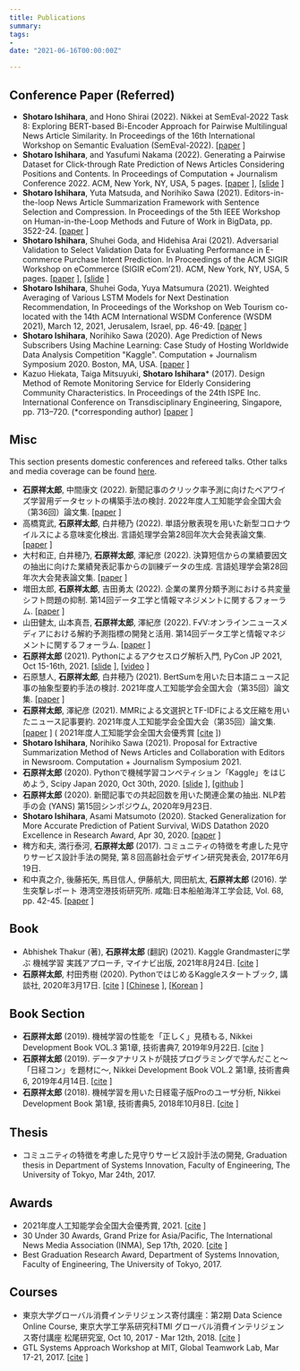 ```yaml
---
title: Publications
summary:
tags:
- 
date: "2021-06-16T00:00:00Z"

---
```


## Conference Paper (Referred)

- **Shotaro Ishihara**, and Hono Shirai (2022). Nikkei at SemEval-2022 Task 8: Exploring BERT-based Bi-Encoder Approach for Pairwise Multilingual News Article Similarity. In Proceedings of the 16th International Workshop on Semantic Evaluation (SemEval-2022). [[paper](https://aclanthology.org/2022.semeval-1.171/) ]
- **Shotaro Ishihara**, and Yasufumi Nakama (2022). Generating a Pairwise Dataset for Click-through Rate Prediction of News Articles Considering Positions and Contents. In Proceedings of Computation + Journalism Conference 2022. ACM, New York, NY, USA, 5 pages. [[paper](https://cj2022.brown.columbia.edu/proceedings/) ], [[slide](https://speakerdeck.com/upura/generating-a-pairwise-dataset-for-click-through-rate-prediction-of-news-articles-considering-positions-and-contents) ]
- **Shotaro Ishihara**, Yuta Matsuda, and Norihiko Sawa (2021). Editors-in-the-loop News Article Summarization Framework with Sentence Selection and Compression. In Proceedings of the 5th IEEE Workshop on Human-in-the-Loop Methods and Future of Work in BigData, pp. 3522-24. [[paper](https://ieeexplore.ieee.org/document/9671300) ]
- **Shotaro Ishihara**, Shuhei Goda, and Hidehisa Arai (2021). Adversarial Validation to Select Validation Data for Evaluating Performance in E-commerce Purchase Intent Prediction. In Proceedings of the ACM SIGIR Workshop on eCommerce (SIGIR eCom’21). ACM, New York, NY, USA, 5 pages. [[paper](https://sigir-ecom.github.io/accepted-papers.html) ], [[slide](https://speakerdeck.com/upura/adversarial-validation-to-select-validation-data-for-evaluating-performance-in-e-commerce-purchase-intent-prediction) ]
- **Shotaro Ishihara**, Shuhei Goda, Yuya Matsumura (2021). Weighted Averaging of Various LSTM Models for Next Destination Recommendation, In Proceedings of the Workshop on Web Tourism co-located with the 14th ACM International WSDM Conference (WSDM 2021), March 12, 2021, Jerusalem, Israel, pp. 46-49. [[paper](http://ceur-ws.org/Vol-2855/challenge_short_7.pdf) ]
- **Shotaro Ishihara**, Norihiko Sawa (2020). Age Prediction of News Subscribers Using Machine Learning: Case Study of Hosting Worldwide Data Analysis Competition "Kaggle". Computation + Journalism Symposium 2020. Boston, MA, USA. [[paper](https://cj2021.northeastern.edu/research-papers/) ]
- Kazuo Hiekata, Taiga Mitsuyuki, **Shotaro Ishihara*** (2017). Design Method of Remote Monitoring Service for Elderly Considering Community Characteristics. In Proceedings of the 24th ISPE Inc. International Conference on Transdisciplinary Engineering, Singapore, pp. 713–720. (*corresponding author) [[paper](http://ebooks.iospress.nl/volumearticle/46762) ]

## Misc

This section presents domestic conferences and refereed talks.
Other talks and media coverage can be found [here](https://upura.github.io/projects/talks_and_media/).

- **石原祥太郎**, 中間康文 (2022). 新聞記事のクリック率予測に向けたペアワイズ学習用データセットの構築手法の検討. 2022年度人工知能学会全国大会（第36回）論文集. [[paper](https://www.jstage.jst.go.jp/article/pjsai/JSAI2022/0/JSAI2022_4H1OS2a05/_article/-char/ja/) ]
- 高橋寛武, **石原祥太郎**, 白井穂乃 (2022). 単語分散表現を用いた新型コロナウイルスによる意味変化検出. 言語処理学会第28回年次大会発表論文集. [[paper](https://www.anlp.jp/proceedings/annual_meeting/2022/pdf_dir/PT3-8.pdf) ]
- 大村和正, 白井穂乃, **石原祥太郎**, 澤紀彦 (2022). 決算短信からの業績要因文の抽出に向けた業績発表記事からの訓練データの生成. 言語処理学会第28回年次大会発表論文集. [[paper](https://www.anlp.jp/proceedings/annual_meeting/2022/pdf_dir/PH3-5.pdf) ]
- 増田太郎, **石原祥太郎**, 吉田勇太 (2022). 企業の業界分類予測における共変量シフト問題の抑制. 第14回データ工学と情報マネジメントに関するフォーラム. [[paper](https://proceedings-of-deim.github.io/DEIM2022/papers/G24-1.pdf) ]
- 山田健太, 山本真吾, **石原祥太郎**, 澤紀彦 (2022). F√V:オンラインニュースメディアにおける解約予測指標の開発と活用. 第14回データ工学と情報マネジメントに関するフォーラム. [[paper](https://proceedings-of-deim.github.io/DEIM2022/papers/I44-6.pdf) ]
- **石原祥太郎** (2021). Pythonによるアクセスログ解析入門, PyCon JP 2021, Oct 15-16th, 2021. [[slide](https://speakerdeck.com/upura/tutorial-on-access-log-analysis-by-python) ], [[video](https://youtu.be/_EqrNN5Ld-w) ]
- 石原慧人, **石原祥太郎**, 白井穂乃 (2021). BertSumを用いた日本語ニュース記事の抽象型要約手法の検討. 2021年度人工知能学会全国大会（第35回）論文集. [[paper](https://www.jstage.jst.go.jp/article/pjsai/JSAI2021/0/JSAI2021_1D4OS3c02/_article/-char/ja) ]
- **石原祥太郎**, 澤紀彦 (2021). MMRによる文選択とTF-IDFによる文圧縮を用いたニュース記事要約. 2021年度人工知能学会全国大会（第35回）論文集. [[paper](https://www.jstage.jst.go.jp/article/pjsai/JSAI2021/0/JSAI2021_1D2OS3a03/_article/-char/ja) ] ( 2021年度人工知能学会全国大会優秀賞 [[cite](https://www.ai-gakkai.or.jp/about/award/jsai_award-conf/) ])
- **Shotaro Ishihara**, Norihiko Sawa (2021). Proposal for Extractive Summarization Method of News Articles and Collaboration with Editors in Newsroom. Computation + Journalism Symposium 2021.
- **石原祥太郎** (2020). Pythonで機械学習コンペティション「Kaggle」をはじめよう, Scipy Japan 2020, Oct 30th, 2020. [[slide](https://speakerdeck.com/upura/quick-start-guide-of-kaggle-machine-learning-competitions-with-python) ], [[github](https://github.com/upura/scipy-japan-2020-kaggle-tutorial) ]
- **石原祥太郎** (2020). 新聞記事での共起回数を用いた関連企業の抽出. NLP若手の会 (YANS) 第15回シンポジウム, 2020年9月23日.
- **Shotaro Ishihara**, Asami Matsumoto (2020). Stacked Generalization for More Accurate Prediction of Patient Survival, WiDS Datathon 2020 Excellence in Research Award, Apr 30, 2020. [[paper](https://drive.google.com/file/d/1JME4R7Cw2rHyFUI0Il297XP8gP3GuVtA/view?usp=sharing) ]
- 稗方和夫, 満行泰河, **石原祥太郎** (2017). コミュニティの特徴を考慮した見守りサービス設計手法の開発, 第８回高齢社会デザイン研究発表会, 2017年6月19日.
- 和中真之介, 後藤拓矢, 馬目信人, 伊藤航大, 岡田航太, **石原祥太郎** (2016). 学生突撃レポート 港湾空港技術研究所. 咸臨:日本船舶海洋工学会誌, Vol. 68, pp. 42-45. [[paper](https://ci.nii.ac.jp/naid/40020991735/) ]

## Book

- Abhishek Thakur (著), **石原祥太郎** (翻訳) (2021). Kaggle Grandmasterに学ぶ 機械学習 実践アプローチ, マイナビ出版, 2021年8月24日. [[cite](https://book.mynavi.jp/ec/products/detail/id=123641) ]
- **石原祥太郎**, 村田秀樹 (2020). PythonではじめるKaggleスタートブック, 講談社, 2020年3月17日. [[cite](https://www.kspub.co.jp/book/detail/5190067.html) ] [[Chinese](http://books.gotop.com.tw/v_ACD021100) ], [[Korean](http://www.kyobobook.co.kr/product/detailViewKor.laf?ejkGb=KOR&mallGb=KOR&barcode=9791190665841) ]

## Book Section

- **石原祥太郎** (2019). 機械学習の性能を「正しく」見積もる, Nikkei Development Book VOL.3 第1章, 技術書典7, 2019年9月22日. [[cite](https://techbookfest.org/event/tbf07) ]
- **石原祥太郎** (2019). データアナリストが競技プログラミングで学んだこと〜「⽇経コン」を題材に〜, Nikkei Development Book VOL.2 第1章, 技術書典6, 2019年4月14日. [[cite](https://note.com/nikkei_staff/n/neeae5e42c9f7) ]
- **石原祥太郎** (2018). 機械学習を用いた日経電子版Proのユーザ分析, Nikkei Development Book 第1章, 技術書典5, 2018年10月8日. [[cite](https://note.com/nikkei_staff/n/n4d5253dbd58d) ]

## Thesis

- コミュニティの特徴を考慮した見守りサービス設計手法の開発, Graduation thesis in Department of Systems Innovation, Faculty of Engineering, The University of Tokyo, Mar 24th, 2017.

## Awards

- 2021年度人工知能学会全国大会優秀賞, 2021. [[cite](https://www.ai-gakkai.or.jp/about/award/jsai_award-conf/) ]
- 30 Under 30 Awards, Grand Prize for Asia/Pacific, The International News Media Association (INMA), Sep 17th, 2020. [[cite](https://www.inma.org/blogs/main/post.cfm/INMA-unveils-30-rising-stars-in-global-news-media-with-young-professionals-awards) ]
- Best Graduation Research Award, Department of Systems Innovation, Faculty of Engineering, The University of Tokyo, 2017.

## Courses

- 東京大学グローバル消費インテリジェンス寄付講座：第2期 Data Science Online Course, 東京大学工学系研究科TMI グローバル消費インテリジェンス寄付講座 松尾研究室, Oct 10, 2017 - Mar 12th, 2018. [[cite](https://gci.t.u-tokyo.ac.jp/dsonline/) ]
- GTL Systems Approach Workshop at MIT, Global Teamwork Lab, Mar 17-21, 2017. [[cite](https://www.k.u-tokyo.ac.jp/en/information/category/event/6407.html) ]
